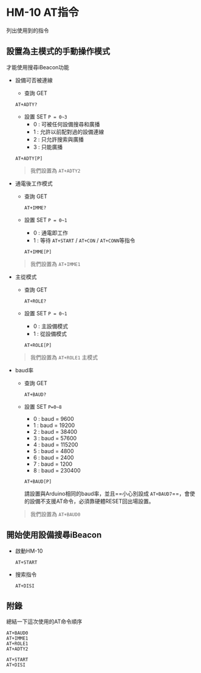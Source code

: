 # HM-10 AT指令

列出使用到的指令

## 設置為主模式的手動操作模式

才能使用搜尋iBeacon功能

- 設備可否被連線
    - 查詢 GET
    
    ~~~
    AT+ADTY?
    ~~~
    
    - 設置 SET `P = 0~3`
        - 0 : 可被任何設備搜尋和廣播
        - 1 : 允許以前配對過的設備連線
        - 2 : 只允許搜索與廣播
        - 3 : 只能廣播

    ~~~
    AT+ADTY[P]
    ~~~

    > 我們設置為 `AT+ADTY2`


- 通電後工作模式
    - 查詢 GET
    
        ~~~
        AT+IMME? 
        ~~~
    
    - 設置 SET `P = 0~1`
        - 0 : 通電即工作
        - 1 : 等待 `AT+START` / `AT+CON` / `AT+CONN`等指令
        
        ~~~
        AT+IMME[P] 
        ~~~
    
    > 我們設置為 `AT+IMME1`
    
- 主從模式
    - 查詢 GET
    
        ~~~
        AT+ROLE?
        ~~~
    
    - 設置 SET `P = 0~1`
        - 0 : 主設備模式
        - 1 : 從設備模式
        
        ~~~
        AT+ROLE[P]
        ~~~
    
    > 我們設置為 `AT+ROLE1` 主模式

- baud率
    - 查詢 GET
    
        ~~~
        AT+BAUD?
        ~~~
    
    - 設置 SET `P=0~8` 
        - 0 : baud = 9600
        - 1 : baud = 19200
        - 2 : baud = 38400
        - 3 : baud = 57600
        - 4 : baud = 115200
        - 5 : baud = 4800
        - 6 : baud = 2400
        - 7 : baud = 1200
        - 8 : baud = 230400
    
        ~~~
        AT+BAUD[P]
        ~~~
    
        請設置與Arduino相同的baud率，並且==小心別設成 `AT+BAUD7`==，會使的設備不支援AT命令，必須靠硬體RESET回出場設置。
    
    > 我們設置為 `AT+BAUD0`

## 開始使用設備搜尋iBeacon

- 啟動HM-10

    ~~~
    AT+START
    ~~~

- 搜索指令

    ~~~
    AT+DISI
    ~~~

## 附錄

總結一下這次使用的AT命令順序

~~~
AT+BAUD0
AT+IMME1
AT+ROLE1
AT+ADTY2

AT+START
AT+DISI
~~~

